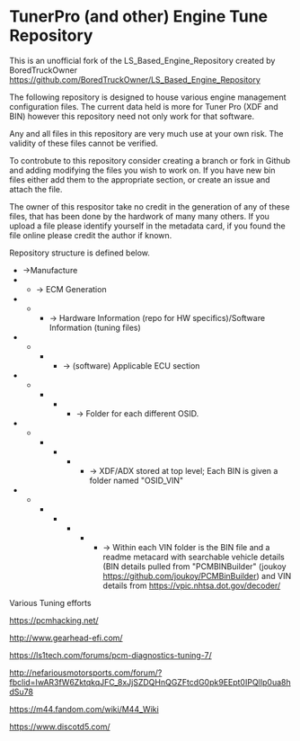 # TunerPro (and other) Engine Tune Repository

This is an unofficial fork of the LS_Based_Engine_Repository created by BoredTruckOwner
https://github.com/BoredTruckOwner/LS_Based_Engine_Repository


The following repository is designed to house various engine management configuration files. The current data held is more for Tuner Pro (XDF and BIN) however this repository need not only work for that software.

Any and all files in this repository are very much use at your own risk. The validity of these files cannot be verified.


To controbute to this repository consider creating a branch or fork in Github and adding modifying the files you wish to work on.  If you have new bin files either add them to the appropriate section, or create an issue and attach the file.

The owner of this respositor take no credit in the generation of any of these files, that has been done by the hardwork of many many others. If you upload a file please identify yourself in the metadata card, if you found the file online please credit the author if known.


Repository structure is defined below.

- ->Manufacture
- - -> ECM Generation
- - - -> Hardware Information (repo for HW specifics)/Software Information (tuning files)
- - - - -> (software) Applicable ECU section
- - - - - -> Folder for each different OSID.
- - - - - - -> XDF/ADX stored at top level; Each BIN is given a folder named "OSID_VIN"
- - - - - - - -> Within each VIN folder is the BIN file and a readme metacard with searchable vehicle details (BIN details pulled from "PCMBINBuilder" (joukoy https://github.com/joukoy/PCMBinBuilder) and VIN details from https://vpic.nhtsa.dot.gov/decoder/ 


Various Tuning efforts

https://pcmhacking.net/

http://www.gearhead-efi.com/

https://ls1tech.com/forums/pcm-diagnostics-tuning-7/

http://nefariousmotorsports.com/forum/?fbclid=IwAR3fW6ZktqkqJFC_8xJjSZDQHnQGZFtcdG0pk9EEpt0IPQlIp0ua8hdSu78

https://m44.fandom.com/wiki/M44_Wiki

https://www.discotd5.com/
